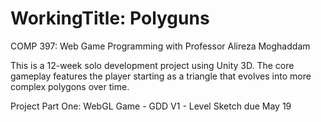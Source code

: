 # WorkingTitle: Polyguns
COMP 397: Web Game Programming with Professor Alireza Moghaddam

This is a 12-week solo development project using Unity 3D. The core gameplay features the player starting as a triangle that evolves into more complex polygons over time.

Project Part One: WebGL Game - GDD V1 - Level Sketch  due May 19


